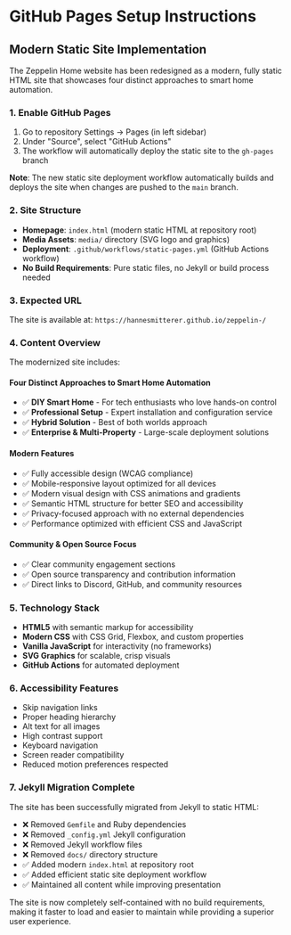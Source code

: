 # GitHub Pages Setup Instructions

## Modern Static Site Implementation

The Zeppelin Home website has been redesigned as a modern, fully static HTML site that showcases four distinct approaches to smart home automation.

### 1. Enable GitHub Pages

1. Go to repository Settings → Pages (in left sidebar)
2. Under "Source", select "GitHub Actions"
3. The workflow will automatically deploy the static site to the `gh-pages` branch

**Note**: The new static site deployment workflow automatically builds and deploys the site when changes are pushed to the `main` branch.

### 2. Site Structure

- **Homepage**: `index.html` (modern static HTML at repository root)
- **Media Assets**: `media/` directory (SVG logo and graphics)
- **Deployment**: `.github/workflows/static-pages.yml` (GitHub Actions workflow)
- **No Build Requirements**: Pure static files, no Jekyll or build process needed

### 3. Expected URL

The site is available at:
`https://hannesmitterer.github.io/zeppelin-/`

### 4. Content Overview

The modernized site includes:

#### Four Distinct Approaches to Smart Home Automation
- ✅ **DIY Smart Home** - For tech enthusiasts who love hands-on control
- ✅ **Professional Setup** - Expert installation and configuration service  
- ✅ **Hybrid Solution** - Best of both worlds approach
- ✅ **Enterprise & Multi-Property** - Large-scale deployment solutions

#### Modern Features
- ✅ Fully accessible design (WCAG compliance)
- ✅ Mobile-responsive layout optimized for all devices
- ✅ Modern visual design with CSS animations and gradients
- ✅ Semantic HTML structure for better SEO and accessibility
- ✅ Privacy-focused approach with no external dependencies
- ✅ Performance optimized with efficient CSS and JavaScript

#### Community & Open Source Focus
- ✅ Clear community engagement sections
- ✅ Open source transparency and contribution information
- ✅ Direct links to Discord, GitHub, and community resources

### 5. Technology Stack

- **HTML5** with semantic markup for accessibility
- **Modern CSS** with CSS Grid, Flexbox, and custom properties
- **Vanilla JavaScript** for interactivity (no frameworks)
- **SVG Graphics** for scalable, crisp visuals
- **GitHub Actions** for automated deployment

### 6. Accessibility Features

- Skip navigation links
- Proper heading hierarchy
- Alt text for all images
- High contrast support
- Keyboard navigation
- Screen reader compatibility
- Reduced motion preferences respected

### 7. Jekyll Migration Complete

The site has been successfully migrated from Jekyll to static HTML:
- ❌ Removed `Gemfile` and Ruby dependencies
- ❌ Removed `_config.yml` Jekyll configuration  
- ❌ Removed Jekyll workflow files
- ❌ Removed `docs/` directory structure
- ✅ Added modern `index.html` at repository root
- ✅ Added efficient static site deployment workflow
- ✅ Maintained all content while improving presentation

The site is now completely self-contained with no build requirements, making it faster to load and easier to maintain while providing a superior user experience.